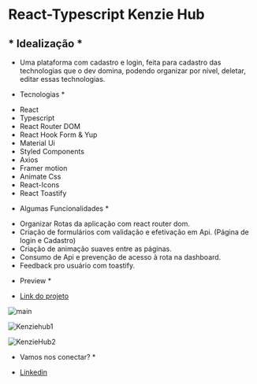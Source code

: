 # React-Typescript Kenzie Hub

## * Idealização *
- Uma plataforma com cadastro e login, feita para cadastro das technologias que o dev domina, podendo organizar por nível, deletar, editar essas technologias.

* Tecnologias *
- React
- Typescript
- React Router DOM
- React Hook Form & Yup
- Material Ui
- Styled Components
- Axios 
- Framer motion
- Animate Css
- React-Icons
- React Toastify
 
* Algumas Funcionalidades *
- Organizar Rotas da aplicação com react router dom.
- Criação de formulários com validação e efetivação em Api. (Página de login e Cadastro)
- Criação de animação suaves entre as páginas.
- Consumo de Api e prevenção de acesso à rota na dashboard.
- Feedback pro usuário com toastify.

* Preview *

- <a href="https://react-entrega-kenzie-hub-gabriel-malafaia.vercel.app/">Link do projeto</a>

![main](https://user-images.githubusercontent.com/106371099/197154874-b4d20dc2-9074-4932-8854-ba57c4837b1c.png)

![Kenziehub1](https://user-images.githubusercontent.com/106371099/197155508-6b469350-80d9-4087-90af-5d968639453b.png)

![KenzieHub2](https://user-images.githubusercontent.com/106371099/197155520-5b94fb9c-dd17-4235-a1dd-96018e2d1653.png)

* Vamos nos conectar? *
- [Linkedin](https://www.linkedin.com/in/gabrielmalafaia/)


